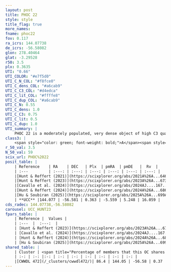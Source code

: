 ```yaml
---
layout: post
title: PHOC 22
style: style
title_flag: true
more_names: 
fname: phoc22
fov: 0.117
ra_icrs: 144.07738
de_icrs: -56.58082
glon: 278.40464
glat: -3.29528
r50: 3.5
plx: 0.3635
UTI: "0.66"
UTI_COLOR: "#e7f5d0"
UTI_C_N_COL: "#f8fce0"
UTI_C_dens_COL: "#a6cab9"
UTI_C_C3_COL: "#d4edca"
UTI_C_lit_COL: "#ffffe8"
UTI_C_dup_COL: "#a6cab9"
UTI_C_N: 0.55
UTI_C_dens: 1.0
UTI_C_C3: 0.75
UTI_C_lit: 0.5
UTI_C_dup: 1.0
UTI_summary: |
    PHOC 22 is a moderately populated, very dense object of high C3 quality. It is moderately studied in the literature. This object shares a large percentage of members with a later reported entry.
class3: |
    <span style="color: green; font-weight: bold;">A</span><span style="color: #FFC300; font-weight: bold;">B</span>
r_50_val: 3.5
N_50_val: 59
scix_url: PHOC%2022
posit_table: |
    | Reference    | RA    | DEC   | Plx  | pmRA  | pmDE   |  Rv  |
    | :---         | :---: | :---: | :---: | :---: | :---: | :---: |
    |[Hunt & Reffert (2021)](https://scixplorer.org/abs/2021A%26A...646A.104H) | 144.204 | -56.605 | 0.344 | -5.553 | 5.185 | -- |
    |[Hunt & Reffert (2023)](https://scixplorer.org/abs/2023A%26A...673A.114H) | 144.013 | -56.583 | 0.368 | -5.559 | 5.24 | 16.099 |
    |[Cavallo et al. (2024)](https://scixplorer.org/abs/2024AJ....167...12C) | 144.12 | -56.589 | 0.374 | -- | -- | -- |
    |[Hunt & Reffert (2024)](https://scixplorer.org/abs/2024A%26A...686A..42H) | 144.013 | -56.583 | 0.368 | -5.559 | 5.24 | 16.099 |
    |[Hu & Soubiran (2025)](https://scixplorer.org/abs/2025A%26A...699A.246H) | 144.12 | -56.589 | -- | -- | -- | -- |
    | **UCC** |144.077 | -56.581 | 0.363 | -5.559 | 5.248 | 16.059 | 
cds_radec: 144.07738,-56.58082
carousel: UCC_HUNT23
fpars_table: |
    | Reference |  Values |
    | :---  |  :---:  |
    | [Hunt & Reffert (2023)](https://scixplorer.org/abs/2023A%26A...673A.114H) | `AV50=1.639, diffAV50=1.693, MOD50=11.959, logAge50=8.751` |
    | [Cavallo et al. (2024)](https://scixplorer.org/abs/2024AJ....167...12C) | `AV50=1.97, dMod50=11.78, logAge50=8.93, [Fe/H]50=0.0` |
    | [Hunt & Reffert (2024)](https://scixplorer.org/abs/2024A%26A...686A..42H) | `MassJ=366.949` |
    | [Hu & Soubiran (2025)](https://scixplorer.org/abs/2025A%26A...699A.246H) | `MA22=-0.18, MA23f=-0.32, MZ23=-0.11, MK24=-0.2, MF24=-0.26` |
shared_table: |
    | Cluster | <span title="Percentage of members that this OC shares with the ones listed">%</span>   | RA   | DEC   | Plx   | pmRA  | pmDE  | Rv | UTI |
    | :-: | :-: |:-: | :-: | :-: | :-: | :-: | :-: | :-: |
    |[CWWDL 472](/_clusters/cwwdl472/)| 86.4 | 144.05 | -56.58 | 0.37 | -5.55 | 5.26 | 16.06 |0.0 |
---
```

